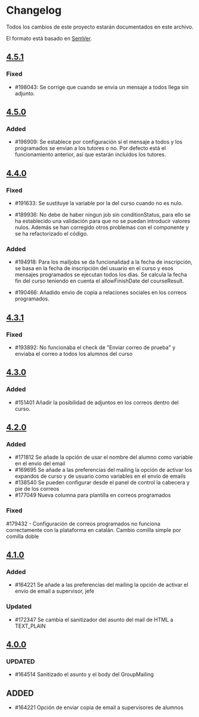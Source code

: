 # Changelog
Todos los cambios de este proyecto estarán documentados en este archivo.

El formato está basado en [SemVer](https://semver.org/spec/v2.0.0.html).

## [4.5.1](https://github.com/TelefonicaED/lmsmailing-portlet/releases/tag/v4.5.1)

### Fixed

- #198043: Se corrige que cuando se envia un mensaje a todos llega sin adjunto.

## [4.5.0](https://github.com/TelefonicaED/lmsmailing-portlet/releases/tag/v4.5.0)
                                                               
### Added

- #196909: Se establece por configuración si el mensaje a todos y los programados se envian a los tutores o no. Por defecto está el funcionamiento anterior, así que estarán incluidos los tutores.


## [4.4.0](https://github.com/TelefonicaED/lmsmailing-portlet/releases/tag/v4.4.0)

### Fixed

- #191633: Se sustituye la variable por la del curso cuando no es nulo.

- #189936: No debe de haber ningun job sin conditionStatus, para ello se ha establecido una validación para que no se puedan introducir valores nulos. 
		   Además se han corregido otros problemas con el componente y se ha refactorizado el código.
   
### Added

- #194918: Para los mailjobs se da funcionalidad a la fecha de inscripción, se basa en la fecha de inscripción del usuario en el curso y esos mensajes programados se ejecutan todos los dias.
		   Se calcula la fecha fin del curso teniendo en cuenta el allowFinishDate del courseResult.
		   
- #190466: Añadido envio de copia a relaciones sociales en los correos programados.

## [4.3.1](https://github.com/TelefonicaED/lmsmailing-portlet/releases/tag/v4.3.1)

### Fixed

- #193892: No funcionaba el check de "Enviar correo de prueba" y enviaba el correo a todos los alumnos del curso


## [4.3.0](https://github.com/TelefonicaED/lmsmailing-portlet/releases/tag/v4.3.0)

### Added 

- #151401 Añadir la posibilidad de adjuntos en los correos dentro del curso.

## [4.2.0](https://github.com/TelefonicaED/lmsmailing-portlet/releases/tag/v4.2.0)

### Added 

- #171812 Se añade la opción de usar el nombre del alumno como variable en el envío del email
- #169695 Se añade a las preferencias del mailing la opción de activar los expandos de curso y de usuario como variables en el envío de emails
- #138540 Se pueden configurar desde el panel de control la cabecera y pie de los correos
- #177049 Nueva columna para plantilla en correos programados

### Fixed

 #179432 - Configuración de correos programados no funciona correctamente con la plataforma en catalán. Cambio comilla simple por comilla doble

## [4.1.0](https://github.com/TelefonicaED/lmsmailing-portlet/releases/tag/v4.1.0)

### Added

- #164221 Se añade a las preferencias del mailing la opción de activar el envío de email a supervisor, jefe

### Updated

- #172347 Se cambia el sanitizador del asunto del mail de HTML a TEXT_PLAIN

## [4.0.0](https://github.com/TelefonicaED/lmsmailing-portlet/releases/tag/v4.0.0)

### UPDATED 

- #164514 Sanitizado el asunto y el body del GroupMailing

## ADDED

- #164221 Opción de enviar copia de email a supervisores de alumnos
